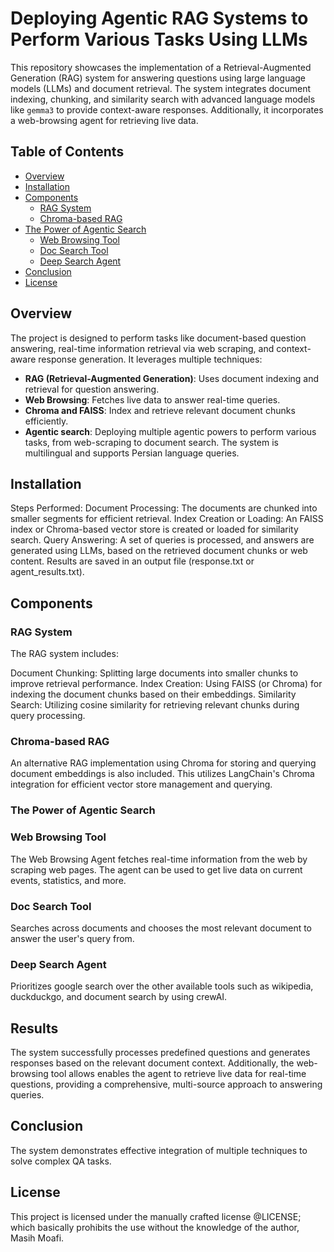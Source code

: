 # Deploying Agentic RAG Systems to Perform Various Tasks Using LLMs

This repository showcases the implementation of a Retrieval-Augmented Generation (RAG) system for answering questions using large language models (LLMs) and document retrieval. The system integrates document indexing, chunking, and similarity search with advanced language models like `gemma3` to provide context-aware responses. Additionally, it incorporates a web-browsing agent for retrieving live data.

## Table of Contents
- [Overview](#overview)
- [Installation](#installation)
- [Components](#components)
  - [RAG System](#rag-system)
  - [Chroma-based RAG](#chroma-based-rag)
- [The Power of Agentic Search](#the-power-of-agentic-search)
  - [Web Browsing Tool](#web-browsing-tool)
  - [Doc Search Tool](#doc-search-tool)
  - [Deep Search Agent](#deep-search-agent)
- [Conclusion](#conclusion)
- [License](#license)

## Overview
The project is designed to perform tasks like document-based question answering, real-time information retrieval via web scraping, and context-aware response generation. It leverages multiple techniques:
- **RAG (Retrieval-Augmented Generation)**: Uses document indexing and retrieval for question answering.
- **Web Browsing**: Fetches live data to answer real-time queries.
- **Chroma and FAISS**: Index and retrieve relevant document chunks efficiently.
- **Agentic search**: Deploying multiple agentic powers to perform various tasks, from web-scraping to document search. 
The system is multilingual and supports Persian language queries.

## Installation

Steps Performed:
Document Processing: The documents are chunked into smaller segments for efficient retrieval.
Index Creation or Loading: An FAISS index or Chroma-based vector store is created or loaded for similarity search.
Query Answering: A set of queries is processed, and answers are generated using LLMs, based on the retrieved document chunks or web content.
Results are saved in an output file (response.txt or agent_results.txt).

## Components
### RAG System
The RAG system includes:

Document Chunking: Splitting large documents into smaller chunks to improve retrieval performance.
Index Creation: Using FAISS (or Chroma) for indexing the document chunks based on their embeddings.
Similarity Search: Utilizing cosine similarity for retrieving relevant chunks during query processing.

### Chroma-based RAG

An alternative RAG implementation using Chroma for storing and querying document embeddings is also included. This utilizes LangChain's Chroma integration for efficient vector store management and querying.

### The Power of Agentic Search

### Web Browsing Tool
The Web Browsing Agent fetches real-time information from the web by scraping web pages. The agent can be used to get live data on current events, statistics, and more.

### Doc Search Tool
Searches across documents and chooses the most relevant document to answer the user's query from.

### Deep Search Agent
Prioritizes google search over the other available tools such as wikipedia, duckduckgo, and document search by using crewAI.

## Results
The system successfully processes predefined questions and generates responses based on the relevant document context. Additionally, the web-browsing tool allows enables the agent to retrieve live data for real-time questions, providing a comprehensive, multi-source approach to answering queries.

## Conclusion
The system demonstrates effective integration of multiple techniques to solve complex QA tasks.

## License
This project is licensed under the manually crafted license @LICENSE; which basically prohibits the use without the knowledge of the author, Masih Moafi. 
